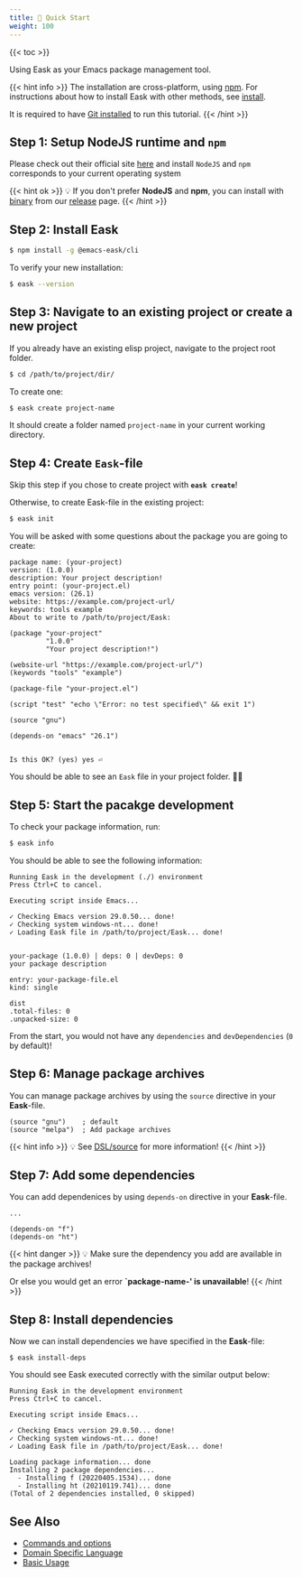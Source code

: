 ```yaml
---
title: 🔰 Quick Start
weight: 100
---
```


{{< toc >}}

Using Eask as your Emacs package management tool.

{{< hint info >}}
The installation are cross-platform, using [npm](https://www.npmjs.com/).
For instructions about how to install Eask with other methods, see [install](https://emacs-eask.github.io/Getting-Started/Install-Eask/).

It is required to have [Git installed](https://git-scm.com/downloads)
to run this tutorial.
{{< /hint >}}

## Step 1: Setup NodeJS runtime and `npm`

Please check out their official site
[here](https://docs.npmjs.com/downloading-and-installing-node-js-and-npm#using-a-node-installer-to-install-nodejs-and-npm)
and install `NodeJS` and `npm` corresponds to your current operating system

{{< hint ok >}}
💡 If you don't prefer **NodeJS** and **npm**, you can install with [binary](https://emacs-eask.github.io/Getting-Started/Install-Eask/#binary-cross-platform)
from our [release](https://github.com/emacs-eask/cli/releases) page.
{{< /hint >}}

## Step 2: Install Eask

```sh
$ npm install -g @emacs-eask/cli
```

To verify your new installation:

```sh
$ eask --version
```

## Step 3: Navigate to an existing project or create a new project

If you already have an existing elisp project, navigate to the project root
folder.

```sh
$ cd /path/to/project/dir/
```

To create one:

```sh
$ eask create project-name
```

It should create a folder named `project-name` in your current working directory.

## Step 4: Create `Eask`-file

Skip this step if you chose to create project with **`eask create`**!

Otherwise, to create Eask-file in the existing project:

```sh
$ eask init
```

You will be asked with some questions about the package you are going to create:

```
package name: (your-project)
version: (1.0.0)
description: Your project description!
entry point: (your-project.el)
emacs version: (26.1)
website: https://example.com/project-url/
keywords: tools example
About to write to /path/to/project/Eask:

(package "your-project"
         "1.0.0"
         "Your project description!")

(website-url "https://example.com/project-url/")
(keywords "tools" "example")

(package-file "your-project.el")

(script "test" "echo \"Error: no test specified\" && exit 1")

(source "gnu")

(depends-on "emacs" "26.1")


Is this OK? (yes) yes ⏎
```

You should be able to see an `Eask` file in your project folder. 🎉🎊

## Step 5: Start the pacakge development

To check your package information, run:

```sh
$ eask info
```

You should be able to see the following information:

```
Running Eask in the development (./) environment
Press Ctrl+C to cancel.

Executing script inside Emacs...

✓ Checking Emacs version 29.0.50... done!
✓ Checking system windows-nt... done!
✓ Loading Eask file in /path/to/project/Eask... done!


your-package (1.0.0) | deps: 0 | devDeps: 0
your package description

entry: your-package-file.el
kind: single

dist
.total-files: 0
.unpacked-size: 0
```

From the start, you would not have any `dependencies` and `devDependencies` (`0` by default)!

## Step 6: Manage package archives

You can manage package archives by using the `source` directive in your **Eask**-file.

```elisp
(source "gnu")    ; default
(source "melpa")  ; Add package archives
```

{{< hint info >}}
💡 See [DSL/source](https://emacs-eask.github.io/DSL/#-source-alias) for more information!
{{< /hint >}}

## Step 7: Add some dependencies

You can add dependenices by using `depends-on` directive in your **Eask**-file.

```elisp
...

(depends-on "f")
(depends-on "ht")
```

{{< hint danger >}}
💡 Make sure the dependency you add are available in the package archives!

Or else you would get an error **`package-name-' is unavailable**!
{{< /hint >}}

## Step 8: Install dependencies

Now we can install dependencies we have specified in the **Eask**-file:

```elisp
$ eask install-deps
```

You should see Eask executed correctly with the similar output below:

```
Running Eask in the development environment
Press Ctrl+C to cancel.

Executing script inside Emacs...

✓ Checking Emacs version 29.0.50... done!
✓ Checking system windows-nt... done!
✓ Loading Eask file in /path/to/project/Eask... done!

Loading package information... done
Installing 2 package dependencies...
  - Installing f (20220405.1534)... done
  - Installing ht (20210119.741)... done
(Total of 2 dependencies installed, 0 skipped)
```

## See Also

* [Commands and options](https://emacs-eask.github.io/Getting-Started/Commands-and-options/)
* [Domain Specific Language](https://emacs-eask.github.io/DSL/)
* [Basic Usage](https://emacs-eask.github.io/Getting-Started/Basic-Usage/)

